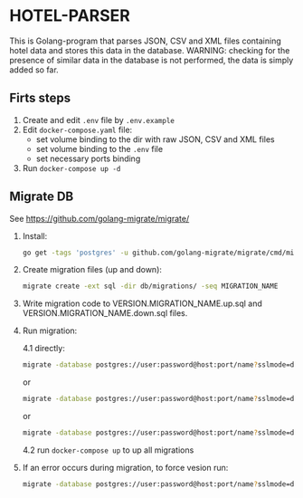 # HOTEL-PARSER

This is Golang-program that parses JSON, CSV and XML files containing hotel data and stores this data in the database.
WARNING: checking for the presence of similar data in the database is not performed, the data is simply added so far.

## Firts steps

1. Create and edit `.env` file by `.env.example`
2. Edit `docker-compose.yaml` file:
    - set volume binding to the dir with raw JSON, CSV and XML files
    - set volume binding to the `.env` file
    - set necessary ports binding
3. Run `docker-compose up -d`

## Migrate DB

See <https://github.com/golang-migrate/migrate/>

1. Install:

    ```bash
    go get -tags 'postgres' -u github.com/golang-migrate/migrate/cmd/migrate
    ```

2. Create migration files (up and down):

    ```bash
    migrate create -ext sql -dir db/migrations/ -seq MIGRATION_NAME
    ```

3. Write migration code to VERSION.MIGRATION_NAME.up.sql and VERSION.MIGRATION_NAME.down.sql files.

4. Run migration:

    4.1 directly:

    ```bash
    migrate -database postgres://user:password@host:port/name?sslmode=disable -path db/migrations up
    ```

    or

    ```bash
    migrate -database postgres://user:password@host:port/name?sslmode=disable -path db/migrations up 1
    ```

    or

    ```bash
    migrate -database postgres://user:password@host:port/name?sslmode=disable -path db/migrations down 1
    ```

    4.2 run `docker-compose up` to up all migrations

5. If an error occurs during migration, to force vesion run:

    ```bash
    migrate -database postgres://user:password@host:port/name?sslmode=disable -path db/migrations force LAST_SUCCESSFULL_VERSION
    ```
